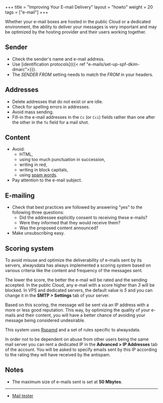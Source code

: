 +++
title = "Improving Your E-mail Delivery"
layout = "howto"
weight = 20
tags = ["e-mail"]
+++

Whether your e-mail boxes are hosted in the public Cloud or a dedicated environment, the ability to deliver your messages is very important and may be optimized by the hosting provider and their users working together.

## Sender

- Check the sender's name and e-mail address.
- Use [identification protocols]({{< ref "e-mails/set-up-spf-dkim-dmarc">}}).
- The *SENDER FROM* setting needs to match the *FROM* in your headers.

## Addresses

- Delete addresses that do not exist or are idle.
- Check for spelling errors in addresses.
- Avoid mass sending.
- Fill-in the e-mail addresses in the `Cc` (or `Cci`) fields rather than one after the other in the `To` field for a mail shot.

## Content

- Avoid:
    - HTML,
    - using too much punctuation in succession,
    - writing in red,
    - writing in block capitals,
    - using [spam words](https://blog.hubspot.com/blog/tabid/6307/bid/30684/The-Ultimate-List-of-Email-SPAM-Trigger-Words.aspx).
- Pay attention to the e-mail subject.

## E-mailing

- Check that best practices are followed by answering "yes" to the following three questions:
    - Did the addressee explicitly consent to receiving these e-mails?
    - Were they informed that they would receive them?
    - Was the proposed content announced?
- Make unsubscribing easy.

## Scoring system

To avoid misuse and optimize the deliverability of e-mails sent by its servers, alwaysdata has always implemented a scoring system based on various criteria like the content and frequency of the messages sent.

The lower the score, the better the e-mail will be rated and the sending accepted. In the public Cloud, any e-mail with a score higher than _3_ will be blocked. In VPS and dedicated servers, the default value is _5_ and you can change it in the **SMTP > Settings** tab of your server.

Based on this scoring, the message will be sent via an IP address with a more or less good reputation. This way, by optimizing the quality of your e-mails and their content, you will have a better chance of avoiding your message being considered undesirable.

This system uses [Rspamd](https://rspamd.com/) and a set of rules specific to alwaysdata.

In order not to be dependent on abuse from other users being the same mail server you can rent a dedicated IP in the **Advanced > IP Addresses** tab of the account. You will be asked to specify emails sent by this IP according to the rating they will have received by the antispam.

## Notes

- The maximum size of e-mails sent is set at **50 Mbytes**.

---
- [Mail tester](https://www.mail-tester.com/?lang=en)
